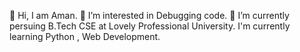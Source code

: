 👋 Hi, I am Aman.
👀 I’m interested in Debugging code.
🌱 I’m currently persuing B.Tech CSE at Lovely Professional University.
I'm currently learning Python , Web Development.

<!---
ArmanHlo/ArmanHlo is a ✨ special ✨ repository because its `README.md` (this file) appears on your GitHub profile.
You can click the Preview link to take a look at your changes.
--->
